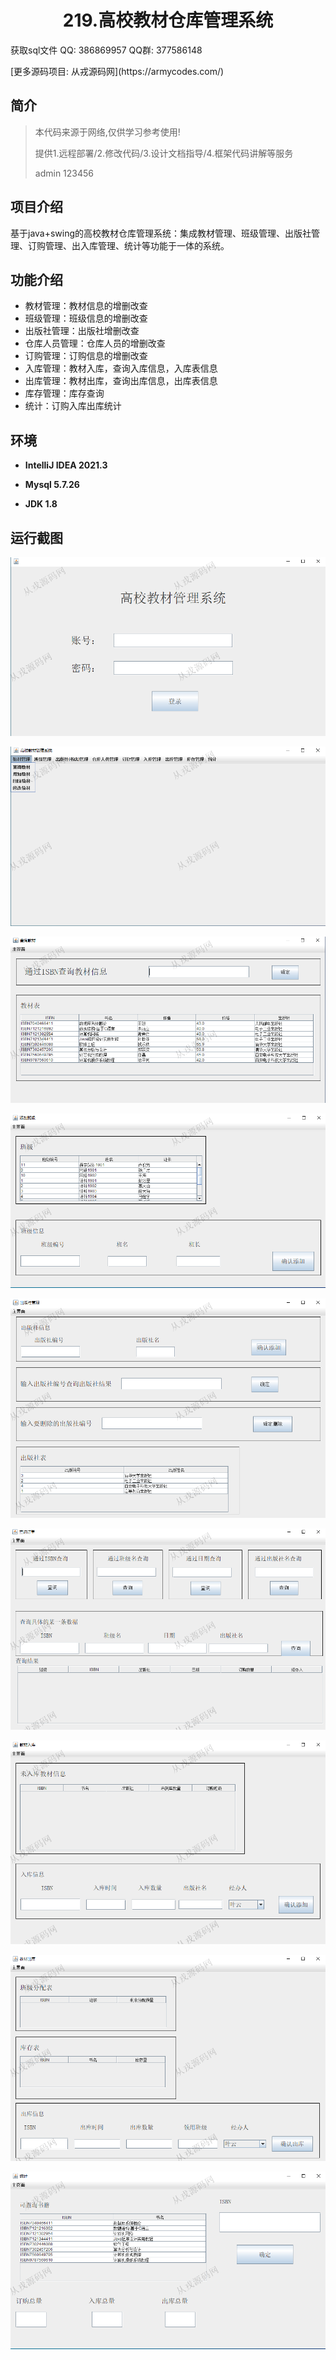 <p><h1 align="center">219.高校教材仓库管理系统</h1></p>

<p> 获取sql文件 QQ: 386869957 QQ群: 377586148 </p>
<p> [更多源码项目: 从戎源码网](https://armycodes.com/) </p>

## 简介

> 本代码来源于网络,仅供学习参考使用!
>
> 提供1.远程部署/2.修改代码/3.设计文档指导/4.框架代码讲解等服务
>
> admin 123456
>

## 项目介绍
基于java+swing的高校教材仓库管理系统：集成教材管理、班级管理、出版社管理、订购管理、出入库管理、统计等功能于一体的系统。

## 功能介绍

- 教材管理：教材信息的增删改查
- 班级管理：班级信息的增删改查
- 出版社管理：出版社增删改查
- 仓库人员管理：仓库人员的增删改查
- 订购管理：订购信息的增删改查
- 入库管理：教材入库，查询入库信息，入库表信息
- 出库管理：教材出库，查询出库信息，出库表信息
- 库存管理：库存查询
- 统计：订购入库出库统计

## 环境

- <b>IntelliJ IDEA 2021.3</b>

- <b>Mysql 5.7.26</b>

- <b>JDK 1.8</b>

## 运行截图

![](screenshot/1.png)

![](screenshot/2.png)

![](screenshot/3.png)

![](screenshot/4.png)

![](screenshot/5.png)

![](screenshot/6.png)

![](screenshot/7.png)

![](screenshot/8.png)

![](screenshot/9.png)